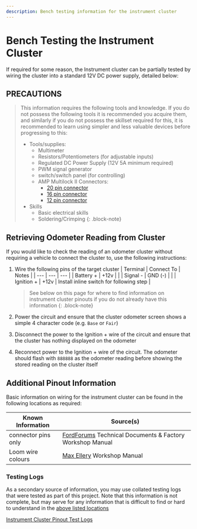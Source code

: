 ```yaml
---
description: Bench testing information for the instrument cluster
---
```


# Bench Testing the Instrument Cluster

If required for some reason, the Instrument cluster can be partially tested by wiring the cluster into a standard 12V DC power supply, detailed below:

## PRECAUTIONS

> This information requires the following tools and knowledge. If you do not possess the following tools it is recommended you acquire them, and similarly if you do not possess the skillset required for this, it is recommended to learn using simpler and less valuable devices before progressing to this:
> - Tools/supplies:
>   - Multimeter
>   - Resistors/Potentiometers (for adjustable inputs)
>   - Regulated DC Power Supply (12V 5A minimum required)
>   - PWM signal generator
>   - switch/switch panel (for controlling)
>   - AMP Multilock II Connectors:
>       - [20 pin connector](../InstrumentCluster.md#20-way-plug---plug-behind-rpm-gauge-side-of-cluster)
>       - [16 pin connector](../InstrumentCluster.md#16-way-plug---bottom-plug-behind-fuel-gauge-side-of-cluster)
>       - [12 pin connector](../InstrumentCluster.md#12-way-plug---top-plug-behind-fuel-gauge-side-of-cluster)
> - Skills
>   - Basic electrical skills
>   - Soldering/Crimping
{: .block-note}

## Retrieving Odometer Reading from Cluster

If you would like to check the reading of an odometer cluster without requiring a vehicle to connect the cluster to, use the following instructions:

1. Wire the following pins of the target cluster
    | Terminal | Connect To | Notes |
    | --- | --- | --- |
    | Battery + | +12v | |
    | Signal - | GND (-) | |
    | Ignition + | +12v | Install inline switch for following step |

    > See below on this page for where to find information on instrument cluster pinouts if you do not already have this information
    {: .block-note}

1. Power the circuit and ensure that the cluster odometer screen shows a simple 4 character code (e.g. `Base` or `Fair`)
1. Disconnect the power to the Ignition + wire of the circuit and ensure that the cluster has nothing displayed on the odometer
1. Reconnect power to the Ignition + wire of the circuit. The odometer should flash with `888888` as the odometer reading before showing the stored reading on the cluster itself

## Additional Pinout Information

Basic information on wiring for the instrument cluster can be found in the following locations as required:

| Known Information | Source(s) |
| --- | --- |
| connector pins only | [FordForums](../../../Credits.md#sources) Technical Documents & Factory Workshop Manual |
| Loom wire colours | [Max Ellery](../../../Credits.md#sources) Workshop Manual |

### Testing Logs

As a secondary source of information, you may use collated testing logs that were tested as part of this project. Note that this information is not complete, but may serve for any information that is difficult to find or hard to understand in the [above listed locations](#additional-pinout-information)

[Instrument Cluster Pinout Test Logs](./PinoutTestLog.md)